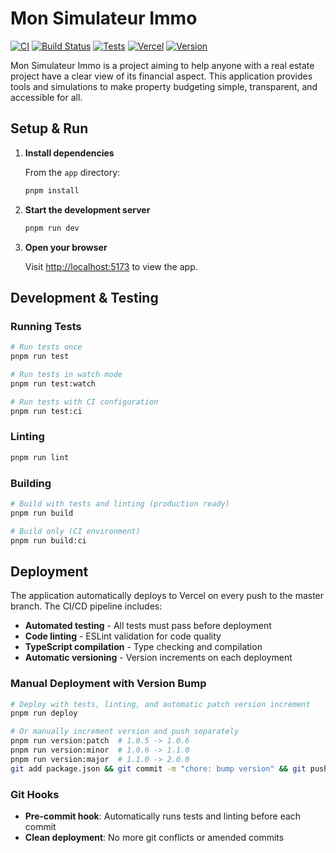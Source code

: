 # Mon Simulateur Immo

[![CI](https://github.com/gregballot/MonBudgetImmo/workflows/CI/badge.svg)](https://github.com/gregballot/MonBudgetImmo/actions)
[![Build Status](https://img.shields.io/github/actions/workflow/status/gregballot/MonBudgetImmo/ci.yml?branch=master&label=build)](https://github.com/gregballot/MonBudgetImmo/actions)
[![Tests](https://img.shields.io/github/actions/workflow/status/gregballot/MonBudgetImmo/ci.yml?branch=master&label=tests)](https://github.com/gregballot/MonBudgetImmo/actions)
[![Vercel](https://vercelbadge.vercel.app/api/gregballot/MonBudgetImmo)](https://vercel.com)
[![Version](https://img.shields.io/github/package-json/v/gregballot/MonBudgetImmo?filename=app%2Fpackage.json)](https://github.com/gregballot/MonBudgetImmo)

Mon Simulateur Immo is a project aiming to help anyone with a real estate project have a clear view of its financial aspect.
This application provides tools and simulations to make property budgeting simple, transparent, and accessible for all.

## Setup & Run

1. **Install dependencies**

   From the `app` directory:
   ```sh
   pnpm install
   ```

2. **Start the development server**

   ```sh
   pnpm run dev
   ```

3. **Open your browser**

   Visit [http://localhost:5173](http://localhost:3000) to view the app.

## Development & Testing

### Running Tests
```sh
# Run tests once
pnpm run test

# Run tests in watch mode  
pnpm run test:watch

# Run tests with CI configuration
pnpm run test:ci
```

### Linting
```sh
pnpm run lint
```

### Building
```sh
# Build with tests and linting (production ready)
pnpm run build

# Build only (CI environment)
pnpm run build:ci
```

## Deployment

The application automatically deploys to Vercel on every push to the master branch. The CI/CD pipeline includes:

- **Automated testing** - All tests must pass before deployment
- **Code linting** - ESLint validation for code quality
- **TypeScript compilation** - Type checking and compilation
- **Automatic versioning** - Version increments on each deployment

### Manual Deployment with Version Bump
```sh
# Deploy with tests, linting, and automatic patch version increment
pnpm run deploy

# Or manually increment version and push separately
pnpm run version:patch  # 1.0.5 -> 1.0.6
pnpm run version:minor  # 1.0.6 -> 1.1.0  
pnpm run version:major  # 1.1.0 -> 2.0.0
git add package.json && git commit -m "chore: bump version" && git push
```

### Git Hooks
- **Pre-commit hook**: Automatically runs tests and linting before each commit
- **Clean deployment**: No more git conflicts or amended commits

